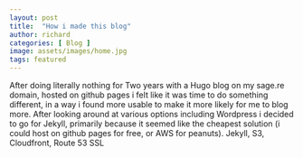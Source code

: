 ```yaml
---
layout: post
title:  "How i made this blog"
author: richard
categories: [ Blog ]
image: assets/images/home.jpg
tags: featured
---
```


After doing literally nothing for Two years with a Hugo blog on my sage.re domain, hosted on github pages i felt like it was time to do something different, in a way i found more usable to make it more likely for me to blog more.
After looking around at various options including Wordpress i decided to go for Jekyll, primarily because it seemed like the cheapest solution (i could host on github pages for free, or AWS for peanuts).
Jekyll, S3, Cloudfront, Route 53 SSL